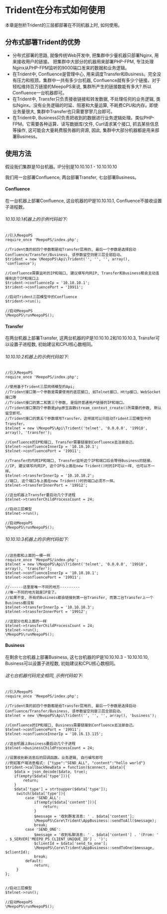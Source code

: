 # Trident在分布式如何使用
本章是刨析Trident的三层都部署在不同机器上时, 如何使用。

## 分布式部署Trident的优势
- 分布式部署的思路, 就像传统Web开发中, 把集群中少量机器只部署Nginx, 用来接收用户的链接。 把集群中大部分的机器用来部署PHP-FPM, 专注处理Nginx从PHP-FPM监听的9000端口发来的数据和业务逻辑。
- 在Trident中, Confluence是管理中心, 用来调度Transfer和Business。完全没有压力和瓶颈。集群中一共有多少台机器, Confluence就有多少个链接。对于轻松维持百万链接的MeepoPS来说, 集群所产生的链接数能有多大? 所以Confluence一台机器即可。
- 在Trident中, Transfer只负责接收链接和转发数据, 不处理任何的业务逻辑, 类似Nginx。没有业务逻辑的时延、阻塞和大量运算, 不耗费CPU和内存。即使业务量很大, 集群中Transfer也只需要寥寥几台即可。
- 在Trident中, Business只负责把收到的数据进行业务逻辑处理。类似PHP-FPM。它需要各种运算、读写数据库/文件, Curl请求某个接口, 抓去某些信息等操作, 这可能会大量耗费服务器的资源, 因此, 集群中大部分机器都是用来部署Business。

## 使用方法
假设我们集群是10台机器。IP分别是10.10.10.1 - 10.10.10.10

我们用一台部署Confluence, 两台部署Transfer, 七台部署Business。

#### Confluence
在一台机器上部署Confluence, 这台机器的IP是10.10.10.1, Confluence不接收设置子进程数。

###### 10.10.10.1机器上的示例代码如下:
```
//引入MeepoPS
require_once 'MeepoPS/index.php';

//Trident类的前四个参数都是给Transfer层用的, 最后一个参数是选择启动Confluence/Transfer/Business, 该参数留空则是三层全部启动。
$trident = new \MeepoPS\Api\Trident('', '', '', array(), 'confluence');

//Confluence需要监听的IP和端口, 建议填写内网IP, Transfer和Business都会主动连接到这个IP和端口上
$trident->confluenceIp = '10.10.10.1';
$trident->confluencePort = '19911';

//启动Trident三层模型中的Confluence
$trident->run();

//启动MeepoPS
\MeepoPS\runMeepoPS();
```

#### Transfer
在两台机器上部署Transfer, 这两台机器的IP是10.10.10.2和10.10.10.3, Transfer可以设置子进程数, 初始建议和CPU核心数相同。

###### 10.10.10.2机器上的示例代码如下:
```
//引入MeepoPS
require_once 'MeepoPS/index.php';

//使用基于Trident三层网络模型的Api;
//Trident接口第一个参数是需要使用的底层接口, 如Telnet接口、Http接口、WebSocket接口等
//Trident接口的第二和第三个参数, 是指供普通用户链接的IP和端口。
//Trident接口第四个参数是php原生函数stream_context_create()所需要的参数, 默认留空即可。
//Trident接口的第五个参数填写Transfer。这样就可以只启动Trident三层模型中的Transfer。
$telnet = new \MeepoPS\Api\Trident('telnet', '0.0.0.0', '19910', array(), 'transfer');

//Confluence的IP和端口, Transfer需要链接到Confluence去注册自己。
$telnet->confluenceInnerIp = '10.10.10.1';
$telnet->confluencePort = '19911';

//Transfer的内网IP和端口, Transfer监听这个IP和端口后会等待Business的链接。 
//IP, 建议填写内网IP, 这个IP与上面在new Trident()时的IP可以一样, 也可以不一样。
$telnet->transferInnerIp = '10.10.10.2';
//端口, 这个端口与上面在new Trident()时的端口必须不一样。
$telnet->transferInnerPort = '19912';

//这台机器上Transfer要启动几个子进程
$telnet->transferChildProcessCount = 24;

//启动三层模型
$telnet->run();

//启动MeepoPS
\MeepoPS\runMeepoPS();
```

###### 10.10.10.3机器上的示例代码如下:
```
//这些都和上面的一模一样
require_once 'MeepoPS/index.php';
$telnet = new \MeepoPS\Api\Trident('telnet', '0.0.0.0', '19910', array(), 'transfer');
$telnet->confluenceInnerIp = '10.10.10.1';
$telnet->confluencePort = '19911';

//------这里是唯一不同的地方---------
//唯一不同的地方就是IP变了。
//如果不变, 所有的Business都会链接到第一台Transfer, 而第二台Transfer上一个Business都没有
$telnet->transferInnerIp = '10.10.10.3';
$telnet->transferInnerPort = '19912';

//这部分也和上面的一样
$telnet->transferChildProcessCount = 24;
$telnet->run();
\MeepoPS\runMeepoPS();
```

#### Business
在剩余七台机器上部署Business, 这七台机器的IP是10.10.10.3 - 10.10.10.10, Business可以设置子进程数, 初始建议和CPU核心数相同。

###### 这七台机器代码完全相同, 示例代码如下:
```
//引入MeepoPS
require_once 'MeepoPS/index.php';

//Trident类的前四个参数都是给Transfer层用的, 最后一个参数是选择启动Confluence/Transfer/Business, 该参数留空则是三层全部启动。
$telnet = new \MeepoPS\Api\Trident('', '', '', array(), 'business');

//Confluence的IP和端口, Business需要链接到Confluence去注册自己。
$telnet->confluencePort = '19911';
$telnet->confluenceInnerIp = '10.16.13.115';

//这台机器上Business要启动几个子进程
$telnet->businessChildProcessCount = 24;

//设置收到新消息后的回调函数。业务逻辑, 自行编写即可
//例如客户端消息格式: {"type":"SEND_ALL", "content":"hello world"}
$trident->callbackNewData = function($connect, $data){
    $data = json_decode($data, true);
    if(empty($data['type'])){
        return;
    }
    $data['type'] = strtoupper($data['type']);
     switch($data['type']){
         case 'SEND_ALL':
             if(empty($data['content'])){
                 return;
             }
             $message = '收到群发消息: ' . $data['content'];
             \MeepoPS\Core\Trident\AppBusiness::sendToAll($message);
             break;
         case 'SEND_ONE':
             $message = '收到私聊消息: ' . $data['content'] . '(From: ' . $_SERVER['MEEPO_PS_CLIENT_UNIQUE_ID'] . ')';
             $clientId = $data['send_to_one'];
             \MeepoPS\Core\Trident\AppBusiness::sendToOne($message, $clientId);
             break;
         default:
             return;
     }
};


//启动三层模型
$telnet->run();

//启动MeepoPS
\MeepoPS\runMeepoPS();
```